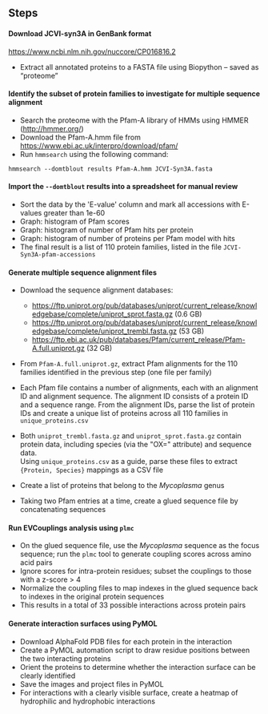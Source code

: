 ## Steps

#### Download JCVI-syn3A in GenBank format  
https://www.ncbi.nlm.nih.gov/nuccore/CP016816.2  
* Extract all annotated proteins to a FASTA file using Biopython – saved as “proteome”

#### Identify the subset of protein families to investigate for multiple sequence alignment  
* Search the proteome with the Pfam-A library of HMMs using HMMER (http://hmmer.org/)  
* Download the Pfam-A.hmm file from https://www.ebi.ac.uk/interpro/download/pfam/  
* Run `hmmsearch` using the following command:  
```
hmmsearch --domtblout results Pfam-A.hmm JCVI-Syn3A.fasta
```

#### Import the `--domtblout` results into a spreadsheet for manual review 
* Sort the data by the 'E-value' column and mark all accessions with E-values greater than 1e-60  
* Graph: histogram of Pfam scores  
* Graph: histogram of number of Pfam hits per protein  
* Graph: histogram of number of proteins per Pfam model with hits  
* The final result is a list of 110 protein families, listed in the file `JCVI-Syn3A-pfam-accessions`

#### Generate multiple sequence alignment files  
* Download the sequence alignment databases:  
  - https://ftp.uniprot.org/pub/databases/uniprot/current_release/knowledgebase/complete/uniprot_sprot.fasta.gz (0.6 GB)  
  - https://ftp.uniprot.org/pub/databases/uniprot/current_release/knowledgebase/complete/uniprot_trembl.fasta.gz (53 GB)  
  - https://ftp.ebi.ac.uk/pub/databases/Pfam/current_release/Pfam-A.full.uniprot.gz (32 GB)  

* From `Pfam-A.full.uniprot.gz`, extract Pfam alignments for the 110 families identified in the previous step (one file per family)  
* Each Pfam file contains a number of alignments, each with an alignment ID and alignment sequence. The alignment ID consists of a protein ID and a sequence range.  From the alignment IDs, parse the list of protein IDs and create a unique list of proteins across all 110 families in `unique_proteins.csv`  
* Both `uniprot_trembl.fasta.gz` and `uniprot_sprot.fasta.gz` contain protein data, including species (via the "OX=" attribute) and sequence data.  
  Using `unique_proteins.csv` as a guide, parse these files to extract `{Protein, Species}` mappings as a CSV file  
* Create a list of proteins that belong to the *Mycoplasma* genus  
* Taking two Pfam entries at a time, create a glued sequence file by concatenating sequences

#### Run EVCouplings analysis using `plmc`  
* On the glued sequence file, use the *Mycoplasma* sequence as the focus sequence; run the `plmc` tool to generate coupling scores across amino acid pairs  
* Ignore scores for intra-protein residues; subset the couplings to those with a z-score > 4  
* Normalize the coupling files to map indexes in the glued sequence back to indexes in the original protein sequences  
* This results in a total of 33 possible interactions across protein pairs

#### Generate interaction surfaces using PyMOL  
* Download AlphaFold PDB files for each protein in the interaction  
* Create a PyMOL automation script to draw residue positions between the two interacting proteins  
* Orient the proteins to determine whether the interaction surface can be clearly identified  
* Save the images and project files in PyMOL  
* For interactions with a clearly visible surface, create a heatmap of hydrophilic and hydrophobic interactions
